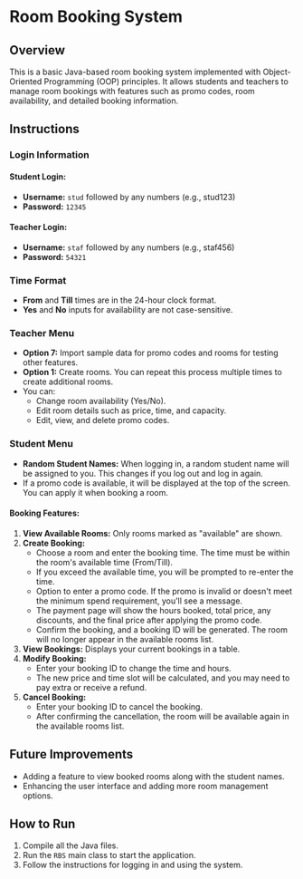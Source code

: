 # Room Booking System 

## Overview
This is a basic Java-based room booking system implemented with Object-Oriented Programming (OOP) principles. It allows students and teachers to manage room bookings with features such as promo codes, room availability, and detailed booking information.

## Instructions

### Login Information

#### Student Login:
- **Username:** `stud` followed by any numbers (e.g., stud123)
- **Password:** `12345`

#### Teacher Login:
- **Username:** `staf` followed by any numbers (e.g., staf456)
- **Password:** `54321`

### Time Format
- **From** and **Till** times are in the 24-hour clock format.
- **Yes** and **No** inputs for availability are not case-sensitive.
  
### Teacher Menu
- **Option 7:** Import sample data for promo codes and rooms for testing other features.
- **Option 1:** Create rooms. You can repeat this process multiple times to create additional rooms.
- You can:
  - Change room availability (Yes/No).
  - Edit room details such as price, time, and capacity.
  - Edit, view, and delete promo codes.

### Student Menu
- **Random Student Names:** When logging in, a random student name will be assigned to you. This changes if you log out and log in again.
- If a promo code is available, it will be displayed at the top of the screen. You can apply it when booking a room.

#### Booking Features:
1. **View Available Rooms:** Only rooms marked as "available" are shown.
2. **Create Booking:**
   - Choose a room and enter the booking time. The time must be within the room's available time (From/Till).
   - If you exceed the available time, you will be prompted to re-enter the time.
   - Option to enter a promo code. If the promo is invalid or doesn't meet the minimum spend requirement, you'll see a message.
   - The payment page will show the hours booked, total price, any discounts, and the final price after applying the promo code.
   - Confirm the booking, and a booking ID will be generated. The room will no longer appear in the available rooms list.
3. **View Bookings:** Displays your current bookings in a table.
4. **Modify Booking:**
   - Enter your booking ID to change the time and hours.
   - The new price and time slot will be calculated, and you may need to pay extra or receive a refund.
5. **Cancel Booking:**
   - Enter your booking ID to cancel the booking.
   - After confirming the cancellation, the room will be available again in the available rooms list.


## Future Improvements
- Adding a feature to view booked rooms along with the student names.
- Enhancing the user interface and adding more room management options.

## How to Run
1. Compile all the Java files.
2. Run the `RBS` main class to start the application.
3. Follow the instructions for logging in and using the system.
